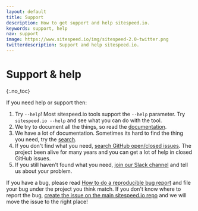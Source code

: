 ```yaml
---
layout: default
title: Support
description: How to get support and help sitespeed.io.
keywords: support, help
nav: support
image: https://www.sitespeed.io/img/sitespeed-2.0-twitter.png
twitterdescription: Support and help sitespeed.io.
---
```

# Support & help
{:.no_toc}

If you need help or support then:

1. Try `--help`! Most sitespeed.io tools support the `--help` parameter. Try `sitespeed.io --help` and see what you can do with the tool.
2. We try to document all the things, so read the [documentation](/documentation/). 
3. We have a lot of documentation. Sometimes its hard to find the thing you need, try the [search](/search/).
4. If you don't find what you need, [search GitHub open/closed issues](https://github.com/search?q=org+sitespeedio&type=Issues). The project been alive for many years and you can  get a lot of help in closed GitHub issues.
5. If you still haven't found what you need, [join our Slack channel](https://sitespeedio.herokuapp.com/) and tell us about your problem.


If you have a bug, please read [How to do a reproducible bug report](https://www.sitespeed.io/documentation/sitespeed.io/bug-report/) and file your bug under the project you think match. If you don't know where to report the bug, [create the issue on the main sitespeed.io repo](https://github.com/sitespeedio/sitespeed.io/issues/new) and we will move the issue to the right place!
